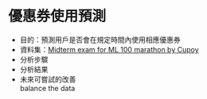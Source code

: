 # 優惠券使用預測
* 目的：預測用戶是否會在規定時間內使用相應優惠券
* 資料集：[Midterm exam for ML 100 marathon by Cupoy](https://www.kaggle.com/c/ml100marathon-02-01/data)
* 分析步驟
* 分析結果  
* 未來可嘗試的改善  
  balance the data  

